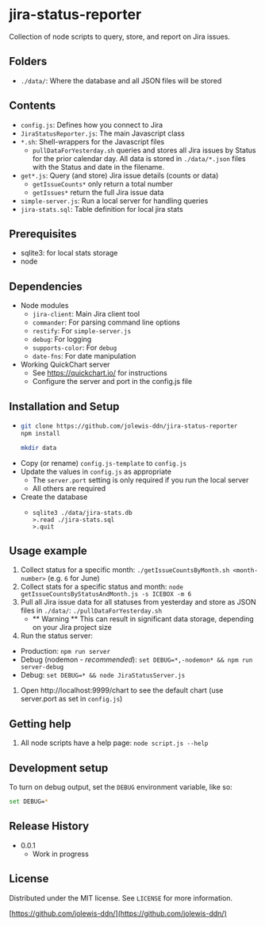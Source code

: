 # jira-status-reporter

Collection of node scripts to query, store, and report on Jira issues.

## Folders

* `./data/`: Where the database and all JSON files will be stored

## Contents

* `config.js`: Defines how you connect to Jira
* `JiraStatusReporter.js`: The main Javascript class
* `*.sh`: Shell-wrappers for the Javascript files
  * `pullDataForYesterday.sh` queries and stores all Jira issues by Status for the prior calendar day. All data is stored in `./data/*.json` files with the Status and date in the filename.
* `get*.js`: Query (and store) Jira issue details (counts or data)
  * `getIssueCounts*` only return a total number
  * `getIssues*` return the full Jira issue data
* `simple-server.js`: Run a local server for handling queries
* `jira-stats.sql`: Table definition for local jira stats

## Prerequisites
* sqlite3: for local stats storage
* node

## Dependencies
* Node modules
  * `jira-client`: Main Jira client tool
  * `commander`: For parsing command line options
  * `restify`: For `simple-server.js`
  * `debug`: For logging
  * `supports-color`: For `debug`
  * `date-fns`: For date manipulation
* Working QuickChart server
  * See https://quickchart.io/ for instructions
  * Configure the server and port in the config.js file


## Installation and Setup
* ```sh
  git clone https://github.com/jolewis-ddn/jira-status-reporter
  npm install
  
  mkdir data
	```
* Copy (or rename) `config.js-template` to `config.js`
* Update the values in `config.js` as appropriate
  * The `server.port` setting is only required if you run the local server
  * All others are required
* Create the database
  * ```
    sqlite3 ./data/jira-stats.db
    >.read ./jira-stats.sql
    >.quit
    ```

## Usage example

1. Collect status for a specific month: `./getIssueCountsByMonth.sh <month-number>` (e.g. `6` for June)
1. Collect stats for a specific status and month: `node getIssueCountsByStatusAndMonth.js -s ICEBOX -m 6`
1. Pull all Jira issue data for all statuses from yesterday and store as JSON files in `./data/`: `./pullDataForYesterday.sh`
    * ** Warning ** This can result in significant data storage, depending on your Jira project size
1. Run the status server: 
  * Production: `npm run server`
  * Debug (nodemon - _recommended_): `set DEBUG=*,-nodemon* && npm run server-debug`
  * Debug: `set DEBUG=* && node JiraStatusServer.js`
1. Open http://localhost:9999/chart to see the default chart (use server.port as set in `config.js`)

## Getting help
1. All node scripts have a help page: `node script.js --help`

## Development setup

To turn on debug output, set the `DEBUG` environment variable, like so:

```sh
set DEBUG=*
```

## Release History

* 0.0.1
    * Work in progress

## License

Distributed under the MIT license. See ``LICENSE`` for more information.

[https://github.com/jolewis-ddn/](https://github.com/jolewis-ddn/)
